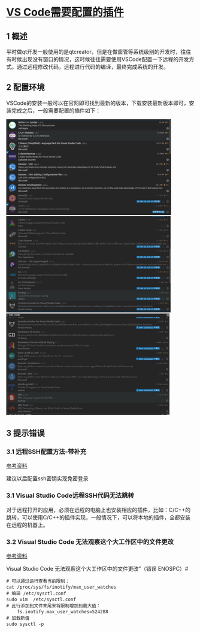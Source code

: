 # [VS Code需要配置的插件](./)  

## 1 概述  

平时做qt开发一般使用的是qtcreator，但是在做窗管等系统级别的开发时，往往有时候出现没有窗口的情况，这时候往往需要使用VSCode配置一下远程的开发方式。通过远程修改代码，远程进行代码的编译，最终完成系统的开发。

## 2 配置环境  

VSCode的安装一般可以在官网即可找到最新的版本，下载安装最新版本即可，安装完成之后，一般需要配置的插件如下：

<img src="./img/058-3.png" alt="058-3" style="zoom:45%;" />

<img src="./img/058-1.png" alt="058-1" style="zoom:45%;" />

<img src="./img/058-2.png" alt="058-2" style="zoom:45%;" />

## 3 提示错误     

### 3.1 远程SSH配置方法-带补充  

[参考资料](https://blog.csdn.net/lenfranky/article/details/89972889?utm_medium=distribute.pc_relevant.none-task-blog-2~default~baidujs_title~default-0.no_search_link&spm=1001.2101.3001.4242)  

建议以后配置ssh密钥实现免密登录 

### 3.1 Visual Studio Code远程SSH代码无法跳转  

对于远程打开的应用，必须在远程的电脑上也安装相应的插件，比如：C/C++的跳转，可以使用C/C++的插件实现，一般情况下，可以将本地的插件，全都安装在远程的机器上。 

### 3.2 Visual Studio Code 无法观察这个大工作区中的文件更改  

[参考资料](https://code.visualstudio.com/docs/setup/linux#_visual-studio-code-is-unable-to-watch-for-file-changes-in-this-large-workspace-error-enospc)  

Visual Studio Code 无法观察这个大工作区中的文件更改”（错误 ENOSPC）#

```shell
# 可以通过运行查看当前限制：
cat /proc/sys/fs/inotify/max_user_watches  
# 编辑 /etc/sysctl.conf
sudo vim  /etc/sysctl.conf
# 此行添加到文件末尾来将限制增加到最大值：
	fs.inotify.max_user_watches=524288
# 加载新值
sudo sysctl -p
```

